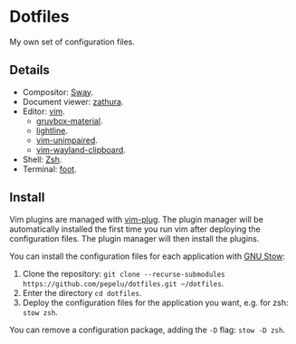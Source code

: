 # Dotfiles

My own set of configuration files.

## Details

- Compositor: [Sway](https://swaywm.org/).
- Document viewer: [zathura](https://pwmt.org/projects/zathura/).
- Editor: [vim](https://www.vim.org/).
    - [gruvbox-material](https://github.com/sainnhe/gruvbox-material).
    - [lightline](https://github.com/itchyny/lightline.vim).
    - [vim-unimpaired](https://github.com/tpope/vim-unimpaired).
    - [vim-wayland-clipboard](https://github.com/jasonccox/vim-wayland-clipboard).
- Shell: [Zsh](https://www.zsh.org/).
- Terminal: [foot](https://codeberg.org/dnkl/foot).

## Install

Vim plugins are managed with [vim-plug](https://github.com/junegunn/vim-plug). The plugin manager will be automatically installed the first time you run vim after deploying the configuration files. The plugin manager will then install the plugins.

You can install the configuration files for each application with [GNU Stow](https://www.gnu.org/software/stow/):

1. Clone the repository: `git clone --recurse-submodules https://github.com/pepelu/dotfiles.git ~/dotfiles`.
1. Enter the directory `cd dotfiles`.
1. Deploy the configuration files for the application you want, e.g. for zsh: `stow zsh`.

You can remove a configuration package, adding the `-D` flag: `stow -D zsh`.
